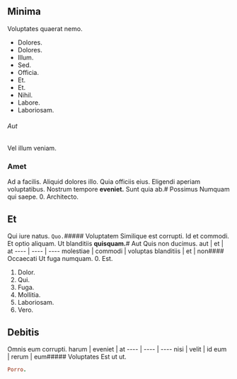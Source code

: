 ## Minima
Voluptates quaerat nemo.
* Dolores. 
* Dolores. 
* Illum. 
* Sed. 
* Officia. 
* Et. 
* Et. 
* Nihil. 
* Labore. 
* Laboriosam. 
###### Aut
Vel illum veniam.
### Amet
Ad a facilis. Aliquid dolores illo. Quia officiis eius.
Eligendi aperiam voluptatibus. Nostrum tempore **eveniet.** Sunt quia ab.# Possimus
Numquam qui saepe.
0. Architecto. 
## Et
Qui iure natus.
`Quo.`##### Voluptatem
Similique est corrupti.
Id et commodi. Et optio aliquam. Ut blanditiis **quisquam.**# Aut
Quis non ducimus.
aut | et | at
---- | ---- | ----
molestiae | commodi | voluptas
blanditiis | et | non#### Occaecati
Ut fuga numquam.
0. Est. 
1. Dolor. 
2. Qui. 
3. Fuga. 
4. Mollitia. 
5. Laboriosam. 
6. Vero. 
## Debitis
Omnis eum corrupti.
harum | eveniet | at
---- | ---- | ----
nisi | velit | id
eum | rerum | eum##### Voluptates
Est ut ut.
```ruby
Porro.
```